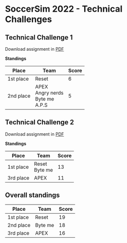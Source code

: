 # SoccerSim 2022 - Technical Challenges

## Technical Challenge 1

Download assignment in [PDF](https://robocupjuniortc.github.io/soccer-2022/tc/Technical_Challenge_1.pdf)

**Standings**

|Place    |Team                                      |Score|                       
|---------|------------------------------------------|-----|                       
|1st place|Reset                                     |6    |
|2nd place|APEX<br/>Angry nerds<br/>Byte me<br/>A.P.S|5    |


## Technical Challenge 2

Download assignment in [PDF](https://robocupjuniortc.github.io/soccer-2022/tc/Technical_Challenge_2.pdf)

**Standings**

|Place    |Team             |Score|                       
|---------|-----------------|-----|                       
|1st place|Reset<br/>Byte me|13   |
|3rd place|APEX             |11   |


## Overall standings

|Place    |Team   |Score|                       
|---------|-------|-----|                       
|1st place|Reset  |19   |
|2nd place|Byte me|18   |
|3rd place|APEX   |16   |

